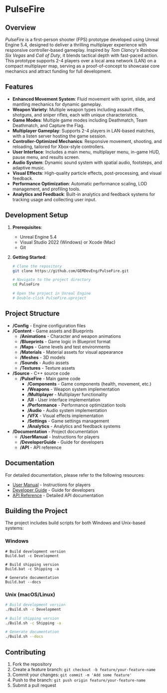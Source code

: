 # PulseFire

## Overview

*PulseFire* is a first-person shooter (FPS) prototype developed using Unreal Engine 5.4, designed to deliver a thrilling multiplayer experience with responsive controller-based gameplay. Inspired by *Tom Clancy's Rainbow Six Vegas* and *Call of Duty*, it blends tactical depth with fast-paced action. This prototype supports 2-4 players over a local area network (LAN) on a compact multiplayer map, serving as a proof-of-concept to showcase core mechanics and attract funding for full development.

## Features

- **Enhanced Movement System**: Fluid movement with sprint, slide, and mantling mechanics for dynamic gameplay.
- **Weapon Variety**: Multiple weapon types including assault rifles, shotguns, and sniper rifles, each with unique characteristics.
- **Game Modes**: Multiple game modes including Deathmatch, Team Deathmatch, and Capture the Flag.
- **Multiplayer Gameplay**: Supports 2-4 players in LAN-based matches, with a listen server hosting the game session.
- **Controller-Optimized Mechanics**: Responsive movement, shooting, and reloading, tailored for Xbox-style controllers.
- **User Interface**: Includes a main menu, multiplayer menu, in-game HUD, pause menu, and results screen.
- **Audio System**: Dynamic sound system with spatial audio, footsteps, and adaptive music.
- **Visual Effects**: High-quality particle effects, post-processing, and visual feedback.
- **Performance Optimization**: Automatic performance scaling, LOD management, and profiling tools.
- **Analytics and Feedback**: Built-in analytics and feedback systems for tracking usage and collecting user input.

## Development Setup

1. **Prerequisites**:

   - Unreal Engine 5.4
   - Visual Studio 2022 (Windows) or Xcode (Mac)
   - Git

2. **Getting Started**:

   ```bash
   # Clone the repository
   git clone https://github.com/GEMDevEng/PulseFire.git

   # Navigate to the project directory
   cd PulseFire

   # Open the project in Unreal Engine
   # Double-click PulseFire.uproject
   ```

## Project Structure

- **/Config** - Engine configuration files
- **/Content** - Game assets and Blueprints
  - **/Animations** - Character and weapon animations
  - **/Blueprints** - Game logic in Blueprint format
  - **/Maps** - Game levels and test environments
  - **/Materials** - Material assets for visual appearance
  - **/Meshes** - 3D models
  - **/Sounds** - Audio assets
  - **/Textures** - Texture assets
- **/Source** - C++ source code
  - **/PulseFire** - Main game code
    - **/Components** - Game components (health, movement, etc.)
    - **/Weapons** - Weapon system implementation
    - **/Multiplayer** - Multiplayer functionality
    - **/UI** - User interface implementation
    - **/Performance** - Performance optimization tools
    - **/Audio** - Audio system implementation
    - **/VFX** - Visual effects implementation
    - **/Settings** - Game settings management
    - **/Analytics** - Analytics and feedback systems
- **/Documentation** - Project documentation
  - **/UserManual** - Instructions for players
  - **/DeveloperGuide** - Guide for developers
  - **/API** - API reference

## Documentation

For detailed documentation, please refer to the following resources:

- [User Manual](Documentation/UserManual/README.md) - Instructions for players
- [Developer Guide](Documentation/DeveloperGuide/README.md) - Guide for developers
- [API Reference](Documentation/API/README.md) - Detailed API documentation

## Building the Project

The project includes build scripts for both Windows and Unix-based systems:

### Windows

```batch
# Build development version
Build.bat -c Development

# Build shipping version
Build.bat -c Shipping -a

# Generate documentation
Build.bat --docs
```

### Unix (macOS/Linux)

```bash
# Build development version
./Build.sh -c Development

# Build shipping version
./Build.sh -c Shipping -a

# Generate documentation
./Build.sh --docs
```

## Contributing

1. Fork the repository
2. Create a feature branch: `git checkout -b feature/your-feature-name`
3. Commit your changes: `git commit -m 'Add some feature'`
4. Push to the branch: `git push origin feature/your-feature-name`
5. Submit a pull request
